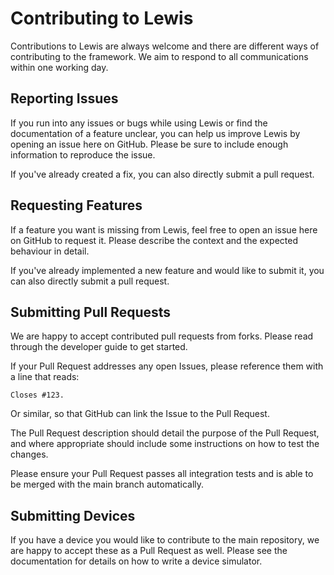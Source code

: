 # Contributing to Lewis
Contributions to Lewis are always welcome and there are different ways of
contributing to the framework. We aim to respond to all communications within
one working day.


## Reporting Issues
If you run into any issues or bugs while using Lewis or find the documentation
of a feature unclear, you can help us improve Lewis by
opening an issue here on GitHub. Please be sure to include enough information to reproduce the
issue.

If you've already created a fix, you can also directly submit a pull request.

## Requesting Features
If a feature you want is missing from Lewis, feel free to
open an issue here on GitHub to request it. Please describe the context and the expected
behaviour in detail.

If you've already implemented a new feature and would like to submit it, you
can also directly submit a pull request.

## Submitting Pull Requests
We are happy to accept contributed pull requests from forks. Please read through the
developer guide to get started.

If your Pull Request addresses any open Issues, please reference them with a
line that reads:

    Closes #123.

Or similar, so that GitHub can link the Issue to the Pull Request.

The Pull Request description should detail the purpose of the Pull Request, and
where appropriate should include some instructions on how to test the changes.

Please ensure your Pull Request passes all integration tests and is able to be
merged with the main branch automatically.


## Submitting Devices
If you have a device you would like to contribute to the main repository, we
are happy to accept these as a Pull Request as well. Please see the
documentation for details on how to write a device simulator.
